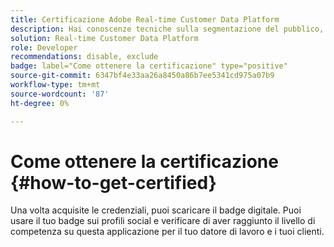 ```yaml
---
title: Certificazione Adobe Real-time Customer Data Platform
description: Hai conoscenze tecniche sulla segmentazione del pubblico, le esportazioni di destinazioni e l’attivazione in tempo reale per profili unificati che rispettano le normative su dati e privacy, Customer Data Platform (CDP) e conoscenza di Adobe Experience Platform.
solution: Real-time Customer Data Platform
role: Developer
recommendations: disable, exclude
badge: label="Come ottenere la certificazione" type="positive"
source-git-commit: 6347bf4e33aa26a8450a86b7ee5341cd975a07b9
workflow-type: tm+mt
source-wordcount: '87'
ht-degree: 0%

---
```


# Come ottenere la certificazione {#how-to-get-certified}

Una volta acquisite le credenziali, puoi scaricare il badge digitale. Puoi usare il tuo badge sui profili social e verificare di aver raggiunto il livello di competenza su questa applicazione per il tuo datore di lavoro e i tuoi clienti.
